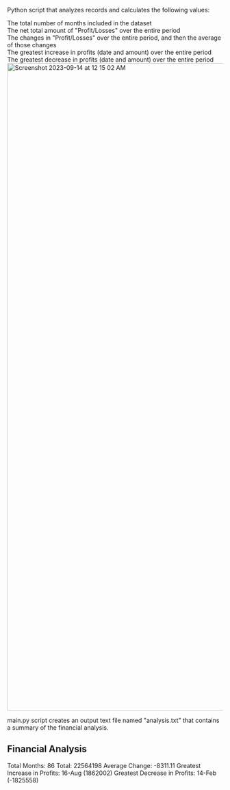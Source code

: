 Python script that analyzes records and calculates the following values:  

The total number of months included in the dataset  
The net total amount of "Profit/Losses" over the entire period  
The changes in "Profit/Losses" over the entire period, and then the average of those changes  
The greatest increase in profits (date and amount) over the entire period  
The greatest decrease in profits (date and amount) over the entire period  
<img width="1512" alt="Screenshot 2023-09-14 at 12 15 02 AM" src="https://github.com/funkyguitar/Financial-Analysis/assets/104698553/376a8997-f1eb-419d-acb8-5fe8c286d3bf">

main.py script creates an output text file named "analysis.txt" that contains a summary of the financial analysis.

Financial Analysis
------------------
Total Months: 86
Total: 22564198
Average Change: -8311.11
Greatest Increase in Profits: 16-Aug (1862002)
Greatest Decrease in Profits: 14-Feb (-1825558)
